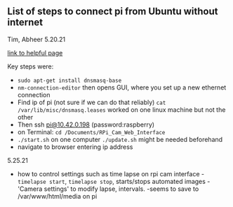 



## List of steps to connect pi from Ubuntu without internet

Tim, Abheer 5.20.21

[link to helpful page](https://raspberrypi.stackexchange.com/questions/3867/ssh-to-rpi-without-a-network-connection)

Key steps were:
- `sudo apt-get install dnsmasq-base`
- `nm-connection-editor` then opens GUI, where you set up a new ethernet connection
- Find ip of pi (not sure if we can do that reliably) `cat /var/lib/misc/dnsmasq.leases` worked on one linux machine but not the other
- Then ssh pi@10.42.0.198 (password:raspberry)
- on Terminal: `cd /Documents/RPi_Cam_Web_Interface` 
- `./start.sh` on one computer `./update.sh` might be needed beforehand
- navigate to browser entering ip address

5.25.21

- how to control settings such as time lapse on rpi cam interface
	-`timelapse start`, `timelapse stop`, starts/stops automated images
	-'Camera settings' to modify lapse, intervals.
	-seems to save to /var/www/html/media on pi



